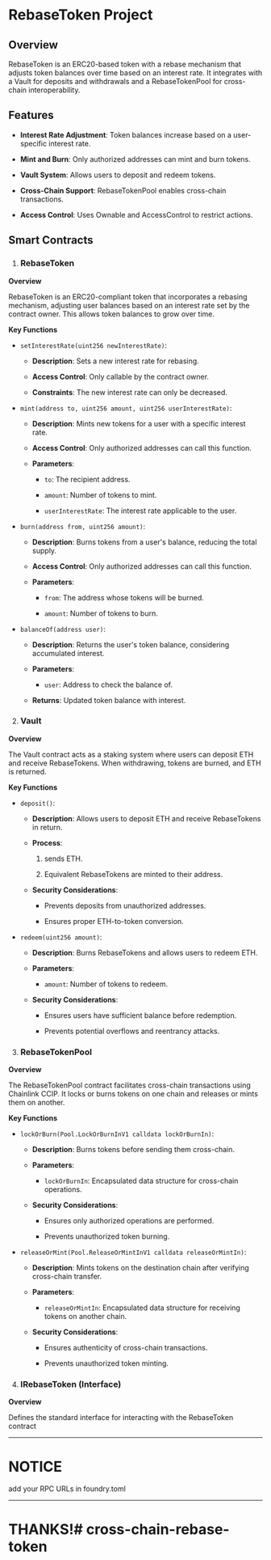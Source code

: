 # RebaseToken Project

## Overview

RebaseToken is an ERC20-based token with a rebase mechanism that adjusts token balances over time based on an interest rate. It integrates with a Vault for deposits and withdrawals and a RebaseTokenPool for cross-chain interoperability.

## Features

* **Interest Rate Adjustment**: Token balances increase based on a user-specific interest rate.

* **Mint and Burn**: Only authorized addresses can mint and burn tokens.

* **Vault System**: Allows users to deposit and redeem tokens.

* **Cross-Chain Support**: RebaseTokenPool enables cross-chain transactions.

* **Access Control**: Uses Ownable and AccessControl to restrict actions.

## Smart Contracts

1. ### RebaseToken

**Overview**

RebaseToken is an ERC20-compliant token that incorporates a rebasing mechanism, adjusting user balances based on an interest rate set by the contract owner. This allows token balances to grow over time.

**Key Functions**

* `setInterestRate(uint256 newInterestRate)`:

    * **Description**: Sets a new interest rate for rebasing.

    * **Access Control**: Only callable by the contract owner.

    * **Constraints**: The new interest rate can only be decreased.

* `mint(address to, uint256 amount, uint256 userInterestRate)`:

    * **Description**: Mints new tokens for a user with a specific interest rate.

    * **Access Control**: Only authorized addresses can call this function.

    * **Parameters**:

        * `to`: The recipient address.

        * `amount`: Number of tokens to mint.

        * `userInterestRate`: The interest rate applicable to the user.

* `burn(address from, uint256 amount)`:

    * **Description**: Burns tokens from a user's balance, reducing the total supply.

    * **Access Control**: Only authorized addresses can call this function.

    * **Parameters**:

        * `from`: The address whose tokens will be burned.

        * `amount`: Number of tokens to burn.

* `balanceOf(address user)`:

    * **Description**: Returns the user's token balance, considering accumulated interest.

    * **Parameters**:

        * `user`: Address to check the balance of.

    * **Returns**: Updated token balance with interest.

2. ### Vault

**Overview**

The Vault contract acts as a staking system where users can deposit ETH and receive RebaseTokens. When withdrawing, tokens are burned, and ETH is returned.

**Key Functions**

* `deposit()`:

   * **Description**: Allows users to deposit ETH and receive RebaseTokens in return.

   * **Process**:

       1. sends ETH.

       2. Equivalent RebaseTokens are minted to their address.

    * **Security Considerations**:

        * Prevents deposits from unauthorized addresses.

        * Ensures proper ETH-to-token conversion.

* `redeem(uint256 amount)`:

    * **Description**: Burns RebaseTokens and allows users to redeem ETH.

    * **Parameters**:

        * `amount`: Number of tokens to redeem.

    * **Security Considerations**:

        * Ensures users have sufficient balance before redemption.

        * Prevents potential overflows and reentrancy attacks.

3. ### RebaseTokenPool

**Overview**

The RebaseTokenPool contract facilitates cross-chain transactions using Chainlink CCIP. It locks or burns tokens on one chain and releases or mints them on another.

**Key Functions**

* `lockOrBurn(Pool.LockOrBurnInV1 calldata lockOrBurnIn)`:

    * **Description**: Burns tokens before sending them cross-chain.

    * **Parameters**:

        * `lockOrBurnIn`: Encapsulated data structure for cross-chain operations.

    * **Security Considerations**:

        * Ensures only authorized operations are performed.

        * Prevents unauthorized token burning.

* `releaseOrMint(Pool.ReleaseOrMintInV1 calldata releaseOrMintIn)`:

    * **Description**: Mints tokens on the destination chain after verifying cross-chain transfer.

    * **Parameters**:

        * `releaseOrMintIn`: Encapsulated data structure for receiving tokens on another chain.

    * **Security Considerations**:

        * Ensures authenticity of cross-chain transactions.

        * Prevents unauthorized token minting.

4. ### IRebaseToken (Interface)

**Overview**

Defines the standard interface for interacting with the RebaseToken contract

---

# NOTICE

add your RPC URLs in foundry.toml

---

# THANKS!# cross-chain-rebase-token
